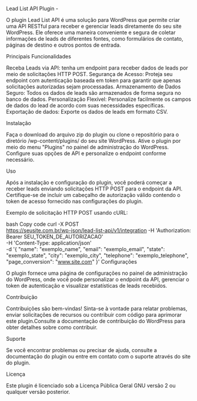 Lead List API Plugin -  

O plugin Lead List API é uma solução para WordPress que permite criar uma API RESTful para receber e gerenciar leads diretamente do seu site WordPress. Ele oferece uma maneira conveniente e segura de coletar informações de leads de diferentes fontes, como formulários de contato, páginas de destino e outros pontos de entrada.

Principais Funcionalidades

Receba Leads via API: tenha um endpoint para receber dados de leads por meio de solicitações HTTP POST.
Segurança de Acesso: Proteja seu endpoint com autenticação baseada em token para garantir que apenas solicitações autorizadas sejam processadas.
Armazenamento de Dados Seguro: Todos os dados de leads são armazenados de forma segura no banco de dados.
Personalização Flexível: Personalize facilmente os campos de dados do lead de acordo com suas necessidades específicas.
Exportação de dados: Exporte os dados de leads em formato CSV.

Instalação

Faça o download do arquivo zip do plugin ou clone o repositório para o diretório /wp-content/plugins/ do seu site WordPress.
Ative o plugin por meio do menu "Plugins" no painel de administração do WordPress.
Configure suas opções de API e personalize o endpoint conforme necessário.

Uso

Após a instalação e configuração do plugin, você poderá começar a receber leads enviando solicitações HTTP POST para o endpoint da API. Certifique-se de incluir um cabeçalho de autorização válido contendo o token de acesso fornecido nas configurações do plugin.

Exemplo de solicitação HTTP POST usando cURL:

bash
Copy code
curl -X POST \
  https://seusite.com.br/wp-json/lead-list-api/v1/integration
  -H 'Authorization: Bearer SEU_TOKEN_DE_AUTORIZACAO' \
  -H 'Content-Type: application/json' \
  -d '{
    "name": "exemplo_name",
    "email": "exemplo_email",
    "state": "exemplo_state",
    "city": "exemplo_city",
    "telephone": "exemplo_telephone",
    "page_conversion": "www.site.com"
    }'
Configurações

O plugin fornece uma página de configurações no painel de administração do WordPress, onde você pode personalizar o endpoint da API, gerenciar o token de autenticação e visualizar estatísticas de leads recebidos.

Contribuição

Contribuições são bem-vindas! Sinta-se à vontade para relatar problemas, enviar solicitações de recursos ou contribuir com código para aprimorar este plugin.Consulte a documentação de contribuição do WordPress para obter detalhes sobre como contribuir.

Suporte

Se você encontrar problemas ou precisar de ajuda, consulte a documentação do plugin ou entre em contato com o suporte através do site do plugin.

Licença

Este plugin é licenciado sob a Licença Pública Geral GNU versão 2 ou qualquer versão posterior.
